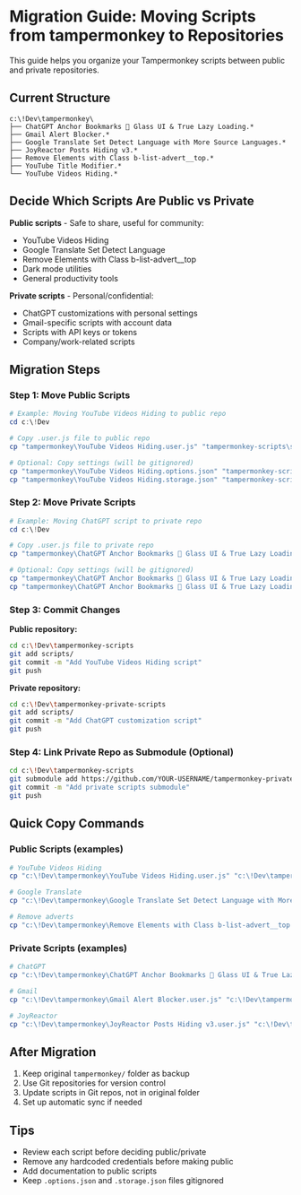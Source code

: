 # Migration Guide: Moving Scripts from tampermonkey to Repositories

This guide helps you organize your Tampermonkey scripts between public and private repositories.

## Current Structure
```
c:\!Dev\tampermonkey\
├── ChatGPT Anchor Bookmarks 👑 Glass UI & True Lazy Loading.*
├── Gmail Alert Blocker.*
├── Google Translate Set Detect Language with More Source Languages.*
├── JoyReactor Posts Hiding v3.*
├── Remove Elements with Class b-list-advert__top.*
├── YouTube Title Modifier.*
└── YouTube Videos Hiding.*
```

## Decide Which Scripts Are Public vs Private

**Public scripts** - Safe to share, useful for community:
- YouTube Videos Hiding
- Google Translate Set Detect Language
- Remove Elements with Class b-list-advert__top
- Dark mode utilities
- General productivity tools

**Private scripts** - Personal/confidential:
- ChatGPT customizations with personal settings
- Gmail-specific scripts with account data
- Scripts with API keys or tokens
- Company/work-related scripts

## Migration Steps

### Step 1: Move Public Scripts

```powershell
# Example: Moving YouTube Videos Hiding to public repo
cd c:\!Dev

# Copy .user.js file to public repo
cp "tampermonkey\YouTube Videos Hiding.user.js" "tampermonkey-scripts\scripts\utilities\"

# Optional: Copy settings (will be gitignored)
cp "tampermonkey\YouTube Videos Hiding.options.json" "tampermonkey-scripts\scripts\utilities\"
cp "tampermonkey\YouTube Videos Hiding.storage.json" "tampermonkey-scripts\scripts\utilities\"
```

### Step 2: Move Private Scripts

```powershell
# Example: Moving ChatGPT script to private repo
cd c:\!Dev

# Copy .user.js file to private repo
cp "tampermonkey\ChatGPT Anchor Bookmarks 👑 Glass UI & True Lazy Loading.user.js" "tampermonkey-private-scripts\scripts\"

# Optional: Copy settings (will be gitignored)
cp "tampermonkey\ChatGPT Anchor Bookmarks 👑 Glass UI & True Lazy Loading.options.json" "tampermonkey-private-scripts\scripts\"
cp "tampermonkey\ChatGPT Anchor Bookmarks 👑 Glass UI & True Lazy Loading.storage.json" "tampermonkey-private-scripts\scripts\"
```

### Step 3: Commit Changes

**Public repository:**
```bash
cd c:\!Dev\tampermonkey-scripts
git add scripts/
git commit -m "Add YouTube Videos Hiding script"
git push
```

**Private repository:**
```bash
cd c:\!Dev\tampermonkey-private-scripts
git add scripts/
git commit -m "Add ChatGPT customization script"
git push
```

### Step 4: Link Private Repo as Submodule (Optional)

```bash
cd c:\!Dev\tampermonkey-scripts
git submodule add https://github.com/YOUR-USERNAME/tampermonkey-private-scripts.git scripts-private
git commit -m "Add private scripts submodule"
git push
```

## Quick Copy Commands

### Public Scripts (examples)
```powershell
# YouTube Videos Hiding
cp "c:\!Dev\tampermonkey\YouTube Videos Hiding.user.js" "c:\!Dev\tampermonkey-scripts\scripts\utilities\"

# Google Translate
cp "c:\!Dev\tampermonkey\Google Translate Set Detect Language with More Source Languages.user.js" "c:\!Dev\tampermonkey-scripts\scripts\utilities\"

# Remove adverts
cp "c:\!Dev\tampermonkey\Remove Elements with Class b-list-advert__top.user.js" "c:\!Dev\tampermonkey-scripts\scripts\utilities\"
```

### Private Scripts (examples)
```powershell
# ChatGPT
cp "c:\!Dev\tampermonkey\ChatGPT Anchor Bookmarks 👑 Glass UI & True Lazy Loading.user.js" "c:\!Dev\tampermonkey-private-scripts\scripts\"

# Gmail
cp "c:\!Dev\tampermonkey\Gmail Alert Blocker.user.js" "c:\!Dev\tampermonkey-private-scripts\scripts\"

# JoyReactor
cp "c:\!Dev\tampermonkey\JoyReactor Posts Hiding v3.user.js" "c:\!Dev\tampermonkey-private-scripts\scripts\"
```

## After Migration

1. Keep original `tampermonkey/` folder as backup
2. Use Git repositories for version control
3. Update scripts in Git repos, not in original folder
4. Set up automatic sync if needed

## Tips

- Review each script before deciding public/private
- Remove any hardcoded credentials before making public
- Add documentation to public scripts
- Keep `.options.json` and `.storage.json` files gitignored
